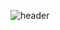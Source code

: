 ![header](https://capsule-render.vercel.app/api?type=transparent&color=auto&height=500&section=header&text=ゆうじょう&%20&render&desc=안녕하세요&%20capsule%20renderfontSize=90)
